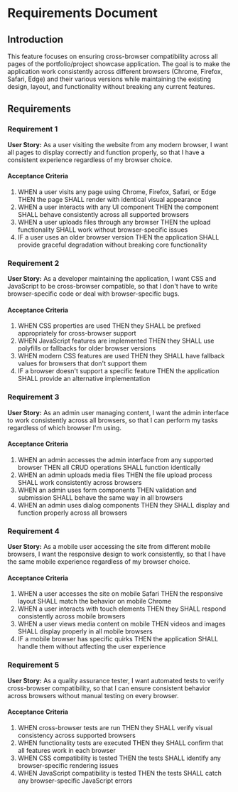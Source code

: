 # Requirements Document

## Introduction

This feature focuses on ensuring cross-browser compatibility across all pages of the portfolio/project showcase application. The goal is to make the application work consistently across different browsers (Chrome, Firefox, Safari, Edge) and their various versions while maintaining the existing design, layout, and functionality without breaking any current features.

## Requirements

### Requirement 1

**User Story:** As a user visiting the website from any modern browser, I want all pages to display correctly and function properly, so that I have a consistent experience regardless of my browser choice.

#### Acceptance Criteria

1. WHEN a user visits any page using Chrome, Firefox, Safari, or Edge THEN the page SHALL render with identical visual appearance
2. WHEN a user interacts with any UI component THEN the component SHALL behave consistently across all supported browsers
3. WHEN a user uploads files through any browser THEN the upload functionality SHALL work without browser-specific issues
4. IF a user uses an older browser version THEN the application SHALL provide graceful degradation without breaking core functionality

### Requirement 2

**User Story:** As a developer maintaining the application, I want CSS and JavaScript to be cross-browser compatible, so that I don't have to write browser-specific code or deal with browser-specific bugs.

#### Acceptance Criteria

1. WHEN CSS properties are used THEN they SHALL be prefixed appropriately for cross-browser support
2. WHEN JavaScript features are implemented THEN they SHALL use polyfills or fallbacks for older browser versions
3. WHEN modern CSS features are used THEN they SHALL have fallback values for browsers that don't support them
4. IF a browser doesn't support a specific feature THEN the application SHALL provide an alternative implementation

### Requirement 3

**User Story:** As an admin user managing content, I want the admin interface to work consistently across all browsers, so that I can perform my tasks regardless of which browser I'm using.

#### Acceptance Criteria

1. WHEN an admin accesses the admin interface from any supported browser THEN all CRUD operations SHALL function identically
2. WHEN an admin uploads media files THEN the file upload process SHALL work consistently across browsers
3. WHEN an admin uses form components THEN validation and submission SHALL behave the same way in all browsers
4. WHEN an admin uses dialog components THEN they SHALL display and function properly across all browsers

### Requirement 4

**User Story:** As a mobile user accessing the site from different mobile browsers, I want the responsive design to work consistently, so that I have the same mobile experience regardless of my browser choice.

#### Acceptance Criteria

1. WHEN a user accesses the site on mobile Safari THEN the responsive layout SHALL match the behavior on mobile Chrome
2. WHEN a user interacts with touch elements THEN they SHALL respond consistently across mobile browsers
3. WHEN a user views media content on mobile THEN videos and images SHALL display properly in all mobile browsers
4. IF a mobile browser has specific quirks THEN the application SHALL handle them without affecting the user experience

### Requirement 5

**User Story:** As a quality assurance tester, I want automated tests to verify cross-browser compatibility, so that I can ensure consistent behavior across browsers without manual testing on every browser.

#### Acceptance Criteria

1. WHEN cross-browser tests are run THEN they SHALL verify visual consistency across supported browsers
2. WHEN functionality tests are executed THEN they SHALL confirm that all features work in each browser
3. WHEN CSS compatibility is tested THEN the tests SHALL identify any browser-specific rendering issues
4. WHEN JavaScript compatibility is tested THEN the tests SHALL catch any browser-specific JavaScript errors
